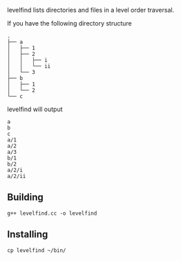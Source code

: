
levelfind lists directories and files in a level order traversal.

If you have the following directory structure

```
.
├── a
│   ├── 1
│   ├── 2
│   │   ├── i
│   │   └── ii
│   └── 3
├── b
│   ├── 1
│   └── 2
└── c
```

levelfind will output

```
a
b
c
a/1
a/2
a/3
b/1
b/2
a/2/i
a/2/ii
```

## Building

    g++ levelfind.cc -o levelfind

## Installing

    cp levelfind ~/bin/
